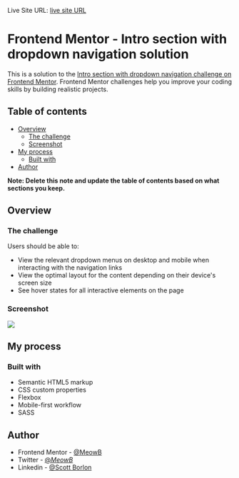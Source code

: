 Live Site URL: [live site URL](https://your-live-site-url.com)

# Frontend Mentor - Intro section with dropdown navigation solution

This is a solution to the [Intro section with dropdown navigation challenge on Frontend Mentor](https://www.frontendmentor.io/challenges/intro-section-with-dropdown-navigation-ryaPetHE5). Frontend Mentor challenges help you improve your coding skills by building realistic projects. 

## Table of contents

- [Overview](#overview)
  - [The challenge](#the-challenge)
  - [Screenshot](#screenshot)
- [My process](#my-process)
  - [Built with](#built-with)
- [Author](#author)

**Note: Delete this note and update the table of contents based on what sections you keep.**

## Overview

### The challenge

Users should be able to:

- View the relevant dropdown menus on desktop and mobile when interacting with the navigation links
- View the optimal layout for the content depending on their device's screen size
- See hover states for all interactive elements on the page

### Screenshot

![](./screenshot.png)

## My process

### Built with

- Semantic HTML5 markup
- CSS custom properties
- Flexbox
- Mobile-first workflow
- SASS

## Author

- Frontend Mentor - [@MeowB](https://www.frontendmentor.io/profile/yourusername)
- Twitter - [@_MeowB_](https://www.twitter.com/_MeowB_)
- Linkedin - [@Scott Borlon](https://www.linkedin.com/in/scott-borlon-b9b050191/)